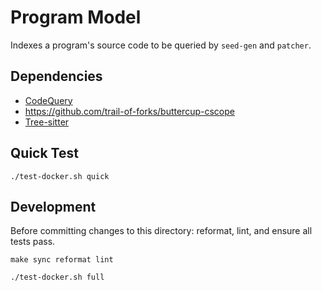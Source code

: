# Program Model

Indexes a program's source code to be queried by `seed-gen` and `patcher`.

## Dependencies

* [CodeQuery](https://ruben2020.github.io/codequery/)
* <https://github.com/trail-of-forks/buttercup-cscope>
* [Tree-sitter](https://tree-sitter.github.io/tree-sitter/)

## Quick Test

```shell
./test-docker.sh quick
```

## Development

Before committing changes to this directory: reformat, lint, and ensure all tests pass.

```shell
make sync reformat lint

./test-docker.sh full
```
